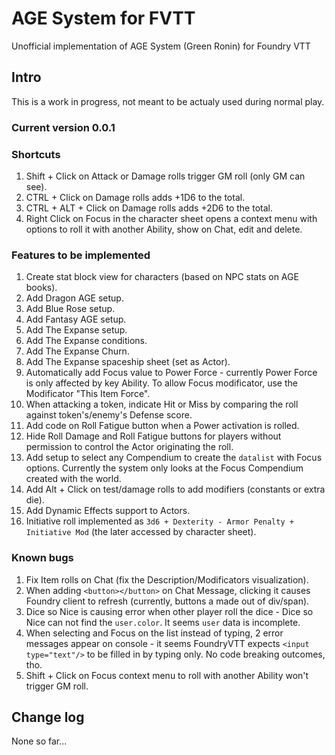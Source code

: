 # AGE System for FVTT
Unofficial implementation of AGE System (Green Ronin) for Foundry VTT

## Intro
This is a work in progress, not meant to be actualy used during normal play. 

### Current version 0.0.1

### Shortcuts
1. Shift + Click on Attack or Damage rolls trigger GM roll (only GM can see).
2. CTRL + Click on Damage rolls adds +1D6 to the total.
3. CTRL + ALT + Click on Damage rolls adds +2D6 to the total.
4. Right Click on Focus in the character sheet opens a context menu with options to roll it with another Ability, show on Chat, edit and delete.

### Features to be implemented
1. Create stat block view for characters (based on NPC stats on AGE books).
2. Add Dragon AGE setup.
3. Add Blue Rose setup.
4. Add Fantasy AGE setup.
5. Add The Expanse setup.
6. Add The Expanse conditions.
7. Add The Expanse Churn.
8. Add The Expanse spaceship sheet (set as Actor).
9. Automatically add Focus value to Power Force - currently Power Force is only affected by key Ability. To allow Focus modificator, use the Modificator "This Item Force".
10. When attacking a token, indicate Hit or Miss by comparing the roll against token's/enemy's Defense score.
11. Add code on Roll Fatigue button when a Power activation is rolled.
12. Hide Roll Damage and Roll Fatigue buttons for players without permission to control the Actor originating the roll.
13. Add setup to select any Compendium to create the `datalist` with Focus options. Currently the system only looks at the Focus Compendium created with the world.
14. Add Alt + Click on test/damage rolls to add modifiers (constants or extra die).
15. Add Dynamic Effects support to Actors.
16. Initiative roll implemented as `3d6 + Dexterity - Armor Penalty + Initiative Mod` (the later accessed by character sheet).

### Known bugs
1. Fix Item rolls on Chat (fix the Description/Modificators visualization).
2. When adding `<button></button>` on Chat Message, clicking it causes Foundry client to refresh (currently, buttons a made out of div/span).
3. Dice so Nice is causing error when other player roll the dice - Dice so Nice can not find the `user.color`. It seems `user` data is incomplete.
4. When selecting and Focus on the list instead of typing, 2 error messages appear on console - it seems FoundryVTT expects `<input type="text"/>` to be filled in by typing only. No code breaking outcomes, tho.
5. Shift + Click on Focus context menu to roll with another Ability won't trigger GM roll.

## Change log
None so far...
